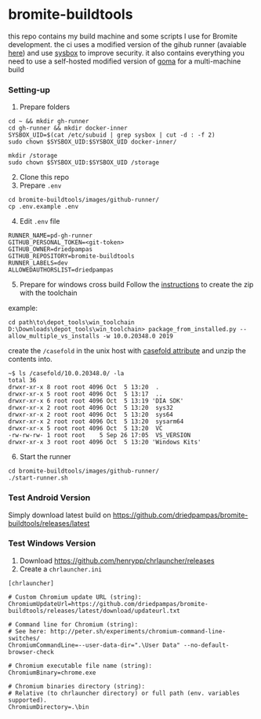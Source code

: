 # bromite-buildtools

this repo contains my build machine and some scripts I use for Bromite development. the ci uses a modified version of the gihub runner (avaiable [here](https://github.com/uazo/runner)) and use [sysbox](https://github.com/nestybox/sysbox) to improve security. it also contains everything you need to use a self-hosted modified version of [goma](https://github.com/uazo/goma-server) for a multi-machine build

### Setting-up

1. Prepare folders

```
cd ~ && mkdir gh-runner
cd gh-runner && mkdir docker-inner
SYSBOX_UID=$(cat /etc/subuid | grep sysbox | cut -d : -f 2)
sudo chown $SYSBOX_UID:$SYSBOX_UID docker-inner/

mkdir /storage
sudo chown $SYSBOX_UID:$SYSBOX_UID /storage
```

2. Clone this repo
3. Prepare `.env`

```
cd bromite-buildtools/images/github-runner/
cp .env.example .env
```

4. Edit `.env` file

```
RUNNER_NAME=pd-gh-runner
GITHUB_PERSONAL_TOKEN=<git-token>
GITHUB_OWNER=driedpampas
GITHUB_REPOSITORY=bromite-buildtools
RUNNER_LABELS=dev
ALLOWEDAUTHORSLIST=driedpampas
```

5. Prepare for windows cross build
Follow the [instructions](https://chromium.googlesource.com/chromium/src.git/+/HEAD/docs/win_cross.md#if-you_re-not-at-google) to create the zip with the toolchain

example:
```
cd path\to\depot_tools\win_toolchain
D:\Downloads\depot_tools\win_toolchain> package_from_installed.py --allow_multiple_vs_installs -w 10.0.20348.0 2019
```

create the `/casefold` in the unix host with [casefold attribute](https://unix.stackexchange.com/questions/558977/how-to-enable-new-in-kernel-5-2-case-insensitivity-for-ext4-on-a-given-directory) and unzip the contents into.
```
~$ ls /casefold/10.0.20348.0/ -la
total 36
drwxr-xr-x 8 root root 4096 Oct  5 13:20  .
drwxr-xr-x 5 root root 4096 Oct  5 13:17  ..
drwxr-xr-x 6 root root 4096 Oct  5 13:19 'DIA SDK'
drwxr-xr-x 2 root root 4096 Oct  5 13:20  sys32
drwxr-xr-x 2 root root 4096 Oct  5 13:20  sys64
drwxr-xr-x 2 root root 4096 Oct  5 13:20  sysarm64
drwxr-xr-x 5 root root 4096 Oct  5 13:20  VC
-rw-rw-rw- 1 root root    5 Sep 26 17:05  VS_VERSION
drwxr-xr-x 3 root root 4096 Oct  5 13:20 'Windows Kits'
```

6. Start the runner
```
cd bromite-buildtools/images/github-runner/
./start-runner.sh
```

### Test Android Version

Simply download latest build on https://github.com/driedpampas/bromite-buildtools/releases/latest

### Test Windows Version

1. Download https://github.com/henrypp/chrlauncher/releases
2. Create a `chrlauncher.ini`

```
[chrlauncher]

# Custom Chromium update URL (string):
ChromiumUpdateUrl=https://github.com/driedpampas/bromite-buildtools/releases/latest/download/updateurl.txt

# Command line for Chromium (string):
# See here: http://peter.sh/experiments/chromium-command-line-switches/
ChromiumCommandLine=--user-data-dir=".\User Data" --no-default-browser-check

# Chromium executable file name (string):
ChromiumBinary=chrome.exe

# Chromium binaries directory (string):
# Relative (to chrlauncher directory) or full path (env. variables supported).
ChromiumDirectory=.\bin
```
